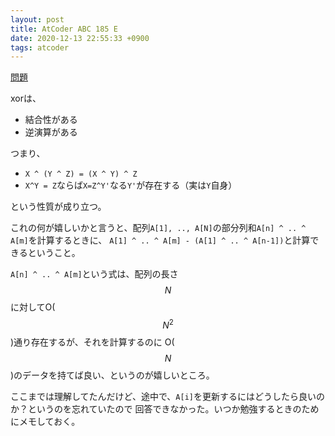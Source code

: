 ```yaml
---
layout: post
title: AtCoder ABC 185 E
date: 2020-12-13 22:55:33 +0900
tags: atcoder
---
```


[問題](https://atcoder.jp/contests/abc185/tasks/abc185_f)

xorは、

- 結合性がある
- 逆演算がある

つまり、
- `X ^ (Y ^ Z) = (X ^ Y) ^ Z`
- `X^Y = Z`ならば`X=Z^Y'`なる`Y'`が存在する（実は`Y`自身）

という性質が成り立つ。

これの何が嬉しいかと言うと、配列`A[1], .., A[N]`の部分列和`A[n] ^ .. ^ A[m]`を計算するときに、
`A[1] ^ .. ^ A[m] - (A[1] ^ .. ^ A[n-1])`と計算できるということ。

`A[n] ^ .. ^ A[m]`という式は、配列の長さ$$N$$に対してO($$N^2$$)通り存在するが、それを計算するのに
O($$N$$)のデータを持てば良い、というのが嬉しいところ。

ここまでは理解してたんだけど、途中で、`A[i]`を更新するにはどうしたら良いのか？というのを忘れていたので
回答できなかった。いつか勉強するときのためにメモしておく。

